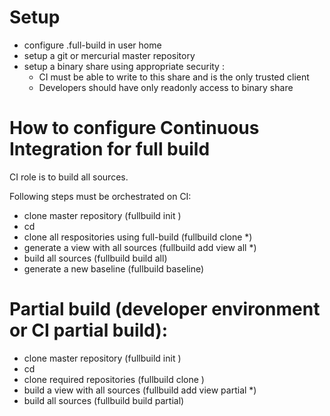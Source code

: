 # Setup
* configure .full-build in user home
* setup a git or mercurial master repository
* setup a binary share using appropriate security : 
  * CI must be able to write to this share and is the only trusted client
  * Developers should have only readonly access to binary share                                                   

# How to configure Continuous Integration for full build
CI role is to build all sources.

Following steps must be orchestrated on CI:
* clone master repository (fullbuild init <folder>)
* cd <folder>
* clone all respositories using full-build (fullbuild clone *)
* generate a view with all sources (fullbuild add view all *)
* build all sources (fullbuild build all)
* generate a new baseline (fullbuild baseline)

# Partial build (developer environment or CI partial build):
* clone master repository (fullbuild init <folder>)
* cd <folder>
* clone required repositories (fullbuild clone <repoName>)
* build a view with all sources (fullbuild add view partial *)
* build all sources (fullbuild build partial)
